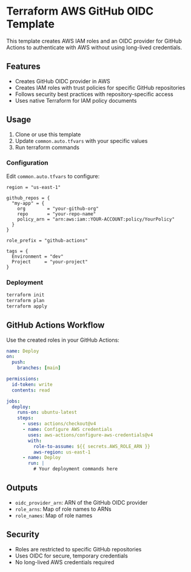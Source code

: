# Terraform AWS GitHub OIDC Template

This template creates AWS IAM roles and an OIDC provider for GitHub Actions to authenticate with AWS without using long-lived credentials.

## Features

- Creates GitHub OIDC provider in AWS
- Creates IAM roles with trust policies for specific GitHub repositories
- Follows security best practices with repository-specific access
- Uses native Terraform for IAM policy documents

## Usage

1. Clone or use this template
2. Update `common.auto.tfvars` with your specific values
3. Run terraform commands

### Configuration

Edit `common.auto.tfvars` to configure:

```hcl
region = "us-east-1"

github_repos = {
  "my-app" = {
    org        = "your-github-org"
    repo       = "your-repo-name"
    policy_arn = "arn:aws:iam::YOUR-ACCOUNT:policy/YourPolicy"
  }
}

role_prefix = "github-actions"

tags = {
  Environment = "dev"
  Project     = "your-project"
}
```

### Deployment

```bash
terraform init
terraform plan
terraform apply
```

## GitHub Actions Workflow

Use the created roles in your GitHub Actions:

```yaml
name: Deploy
on:
  push:
    branches: [main]

permissions:
  id-token: write
  contents: read

jobs:
  deploy:
    runs-on: ubuntu-latest
    steps:
      - uses: actions/checkout@v4
      - name: Configure AWS credentials
        uses: aws-actions/configure-aws-credentials@v4
        with:
          role-to-assume: ${{ secrets.AWS_ROLE_ARN }}
          aws-region: us-east-1
      - name: Deploy
        run: |
          # Your deployment commands here
```

## Outputs

- `oidc_provider_arn`: ARN of the GitHub OIDC provider
- `role_arns`: Map of role names to ARNs
- `role_names`: Map of role names

## Security

- Roles are restricted to specific GitHub repositories
- Uses OIDC for secure, temporary credentials
- No long-lived AWS credentials required